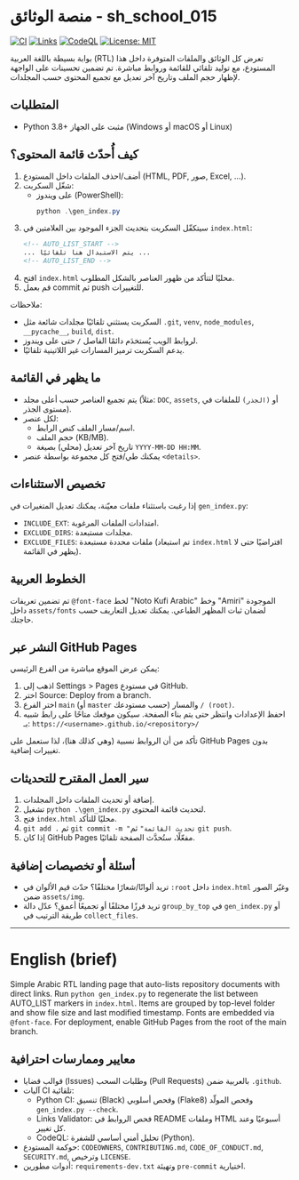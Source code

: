 # منصة الوثائق - sh_school_015

[![CI](https://github.com/mesuef1974/sh_school_015/actions/workflows/python-ci.yml/badge.svg)](https://github.com/mesuef1974/sh_school_015/actions/workflows/python-ci.yml)
[![Links](https://github.com/mesuef1974/sh_school_015/actions/workflows/links-validate.yml/badge.svg)](https://github.com/mesuef1974/sh_school_015/actions/workflows/links-validate.yml)
[![CodeQL](https://github.com/mesuef1974/sh_school_015/actions/workflows/codeql.yml/badge.svg)](https://github.com/mesuef1974/sh_school_015/actions/workflows/codeql.yml)
[![License: MIT](https://img.shields.io/badge/License-MIT-green.svg)](LICENSE)

بوابة بسيطة باللغة العربية (RTL) تعرض كل الوثائق والملفات المتوفرة داخل هذا المستودع، مع توليد تلقائي للقائمة وروابط مباشرة. تم تضمين تحسينات على الواجهة لإظهار حجم الملف وتاريخ آخر تعديل مع تجميع المحتوى حسب المجلدات.

## المتطلبات
- Python 3.8+ مثبت على الجهاز (Windows أو macOS أو Linux)

## كيف أُحدّث قائمة المحتوى؟
1. أضف/احذف الملفات داخل المستودع (HTML, PDF, صور, Excel, …).
2. شغّل السكربت:
   - على ويندوز (PowerShell):
     ```powershell
     python .\gen_index.py
     ```
3. سيتكفّل السكربت بتحديث الجزء الموجود بين العلامتين في `index.html`:
   ```html
   <!-- AUTO_LIST_START -->
   ... يتم الاستبدال هنا تلقائيًا ...
   <!-- AUTO_LIST_END -->
   ```
4. افتح `index.html` محليًا لتتأكد من ظهور العناصر بالشكل المطلوب.
5. قم بعمل commit ثم push للتغييرات.

ملاحظات:
- السكربت يستثني تلقائيًا مجلدات شائعة مثل `.git`, `venv`, `node_modules`, `__pycache__`, `build`, `dist`.
- لروابط الويب يُستخدَم دائمًا الفاصل `/` حتى على ويندوز.
- يدعم السكربت ترميز المسارات غير اللاتينية تلقائيًا.

## ما يظهر في القائمة
- يتم تجميع العناصر حسب أعلى مجلد (مثلاً: `DOC`, `assets`, أو `(الجذر)` للملفات في مستوى الجذر).
- لكل عنصر:
  - اسم/مسار الملف كنص الرابط.
  - حجم الملف (KB/MB).
  - تاريخ آخر تعديل (محلي) بصيغة `YYYY-MM-DD HH:MM`.
- يمكنك طي/فتح كل مجموعة بواسطة عنصر `<details>`.

## تخصيص الاستثناءات
إذا رغبت باستثناء ملفات معيّنة، يمكنك تعديل المتغيرات في `gen_index.py`:
- `INCLUDE_EXT`: امتدادات الملفات المرغوبة.
- `EXCLUDE_DIRS`: مجلدات مستبعدة.
- `EXCLUDE_FILES`: ملفات محددة مستبعدة (تم استبعاد `index.html` افتراضيًا حتى لا يظهر في القائمة).

## الخطوط العربية
تم تضمين تعريفات `@font-face` لخط "Noto Kufi Arabic" وخط "Amiri" الموجودة داخل `assets/fonts` لضمان ثبات المظهر الطباعي. يمكنك تعديل التعاريف حسب حاجتك.

## النشر عبر GitHub Pages
يمكن عرض الموقع مباشرة من الفرع الرئيسي:
1. اذهب إلى Settings > Pages في مستودع GitHub.
2. اختر Source: Deploy from a branch.
3. اختر الفرع `main` (أو `master` حسب مستودعك) والمسار `/ (root)`.
4. احفظ الإعدادات وانتظر حتى يتم بناء الصفحة. سيكون موقعك متاحًا على رابط شبيه بـ:
   `https://<username>.github.io/<repository>/`

تأكد من أن الروابط نسبية (وهي كذلك هنا)، لذا ستعمل على GitHub Pages بدون تغييرات إضافية.

## سير العمل المقترح للتحديثات
1. إضافة أو تحديث الملفات داخل المجلدات.
2. تشغيل `python .\gen_index.py` لتحديث قائمة المحتوى.
3. فتح `index.html` محليًا للتأكد.
4. `git add .` ثم `git commit -m "تحديث القائمة"` ثم `git push`.
5. إذا كان GitHub Pages مفعّلًا، ستُحدَّث الصفحة تلقائيًا.

## أسئلة أو تخصيصات إضافية
- تريد ألوانًا/شعارًا مختلفًا؟ حدّث قيم الألوان في `:root` داخل `index.html` وغيّر الصور ضمن `assets/img`.
- تريد فرزًا مختلفًا أو تجميعًا أعمق؟ عدّل دالة `group_by_top` في `gen_index.py` أو طريقة الترتيب في `collect_files`.

---

# English (brief)
Simple Arabic RTL landing page that auto-lists repository documents with direct links. Run `python gen_index.py` to regenerate the list between AUTO_LIST markers in `index.html`. Items are grouped by top-level folder and show file size and last modified timestamp. Fonts are embedded via `@font-face`. For deployment, enable GitHub Pages from the root of the main branch.

## معايير وممارسات احترافية
- قوالب قضايا (Issues) وطلبات السحب (Pull Requests) بالعربية ضمن `.github`.
- آليات CI تلقائية:
  - Python CI: تنسيق (Black) وفحص أسلوبي (Flake8) وفحص المولّد `gen_index.py --check`.
  - Links Validator: فحص الروابط في README وملفات HTML أسبوعيًا وعند كل تغيير.
  - CodeQL: تحليل أمني أساسي للشفرة (Python).
- حوكمة المستودع: `CODEOWNERS`, `CONTRIBUTING.md`, `CODE_OF_CONDUCT.md`, `SECURITY.md`, وترخيص `LICENSE`.
- أدوات مطورين: `requirements-dev.txt` وتهيئة `pre-commit` اختيارية.